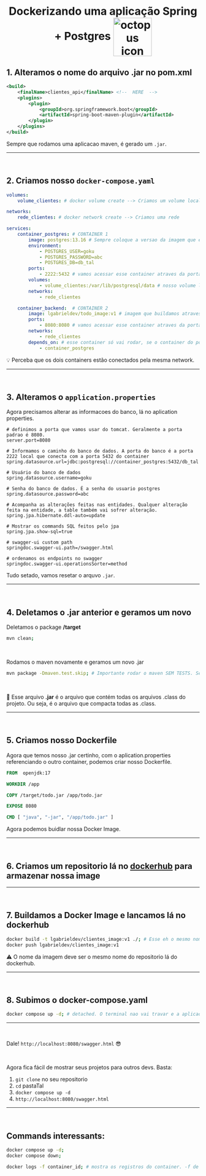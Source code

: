 <h1 align="center">
    <span>Dockerizando uma aplicação Spring + Postgres </span>
    <img src="https://www.linuxnaweb.com/images/post/2018/logo-docker-compose.png" alt="octopus icon" width="100px" align="center">
</h1>

## 1. Alteramos o nome do arquivo .jar no pom.xml

```xml
<build>
    <finalName>clientes_api</finalName> <!--  HERE  -->
    <plugins>
        <plugin>
            <groupId>org.springframework.boot</groupId>
            <artifactId>spring-boot-maven-plugin</artifactId>
        </plugin>
    </plugins>
</build>
```

Sempre que rodamos uma aplicacao maven, é gerado um `.jar`.

<hr>
<br>

## 2. Criamos nosso `docker-compose.yaml`

```yaml
volumes:
    volume_clientes: # docker volume create --> Criamos um volume local

networks:
    rede_clientes: # docker network create --> Criamos uma rede

services:
    container_postgres: # CONTAINER 1
        image: postgres:13.16 # Sempre coloque a versao da imagem que esta usando no projeto. Assim, voce têm certeza que o projeto vai continuar funcionando corretamente.
        environment:
            - POSTGRES_USER=goku
            - POSTGRES_PASSWORD=abc
            - POSTGRES_DB=db_tal
        ports:
            - 2222:5432 # vamos acessar esse container atraves da porta 2222 do nosso PC local
        volumes:
            - volume_clientes:/var/lib/postgresql/data # nosso volume local vai se conectar com essa pasta/volume do container
        networks:
            - rede_clientes

    container_backend:  # CONTAINER 2
        image: lgabrieldev/todo_image:v1 # imagem que buildamos atraves do dockerfile
        ports:
            - 8080:8080 # vamos acessar esse container atraves da porta 8080 do nosso PC local
        networks:
            - rede_clientes
        depends_on: # esse container só vai rodar, se o container do postgres der certo
            - container_postgres
```

💡 Perceba que os dois containers estão conectados pela mesma network.

<hr>
<br>

## 3. Alteramos o `application.properties`

Agora precisamos alterar as informacoes do banco, lá no aplication properties.

```properties
# definimos a porta que vamos usar do tomcat. Geralmente a porta padrao é 8080.
server.port=8080

# Informamos o caminho do banco de dados. A porta do banco é a porta 2222 local que conecta com a porta 5432 do container
spring.datasource.url=jdbc:postgresql://container_postgres:5432/db_tal

# Usuário do banco de dados
spring.datasource.username=goku

# Senha do banco de dados. É a senha do usuario postgres
spring.datasource.password=abc

# Acompanha as alterações feitas nas entidades. Qualquer alteração feita na entidade, a table também vai sofrer alteração.
spring.jpa.hibernate.ddl-auto=update

# Mostrar os commands SQL feitos pelo jpa
spring.jpa.show-sql=true

# swagger-ui custom path
springdoc.swagger-ui.path=/swagger.html

# ordenamos os endpoints no swagger
springdoc.swagger-ui.operationsSorter=method
```

Tudo setado, vamos resetar o arquvo `.jar`. 

<hr>
<br>

## 4. Deletamos o .jar anterior e geramos um novo

Deletamos o package **/target**

```bash
mvn clean;
```

<br>

Rodamos o maven novamente e geramos um novo .jar

```bash
mvn package -Dmaven.test.skip; # Importante rodar o maven SEM TESTS. Se não, dá problema
```

<br>

📖 Esse arquivo **.jar** é o arquivo que contém todas os arquivos .class do projeto. Ou seja, é o arquivo que compacta todas as .class.

<hr>
<br>

## 5. Criamos nosso Dockerfile
Agora que temos nosso .jar certinho, com o aplication.properties referenciando o outro container, podemos criar nosso Dockerfile.

```Dockerfile
FROM  openjdk:17

WORKDIR /app

COPY /target/todo.jar /app/todo.jar

EXPOSE 8080

CMD [ "java", "-jar", "/app/todo.jar" ]
```

Agora podemos buidlar nossa Docker Image.

<hr>
<br>

## 6. Criamos um repositorio lá no [dockerhub](https://hub.docker.com/) para armazenar nossa image

<hr>
<br>

## 7. Buildamos a Docker Image e lancamos lá no dockerhub

```bash
docker build -t lgabrieldev/clientes_image:v1 ./; # Esse eh o mesmo nome do repositorio criado lá no dockerhub. Assim, essa image vai ser lancada diretamente pra lá
docker push lgabrieldev/clientes_image:v1
```
⚠️ O nome da imagem deve ser o mesmo nome do repositorio lá do dockerhub.

<hr>
<br>

## 8. Subimos o docker-compose.yaml

```bash
docker compose up -d; # detached. O terminal nao vai travar e a aplicao vai rolar no background
```

<hr>
<br>

Dale! `http://localhost:8080/swagger.html` 😎

<br>

Agora fica fácil de mostrar seus projetos para outros devs. Basta:

1. `git clone` no seu repositorio
2. `cd` pastaTal
3. `docker compose up -d`
4. `http://localhost:8080/swagger.html`

<hr>
<br>

## Commands interessants:

```bash
docker compose up -d;
docker compose down;

docker logs -f container_id; # mostra os registros do container. -f de follow
```